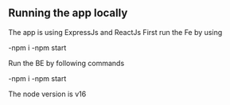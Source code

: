 ## Running the app locally

The app is using ExpressJs and ReactJs
First run the Fe by using

-npm i 
-npm start

Run the BE by following commands

-npm i
-npm start

The node version is v16
